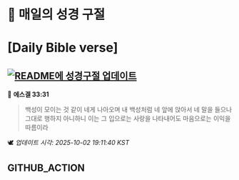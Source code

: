 # 🙏 매일의 성경 구절
# [Daily Bible verse]
## [![README에 성경구절 업데이트](https://github.com/DONGSUKA/first_test/actions/workflows/update-readme-bible.yml/badge.svg)](https://github.com/DONGSUKA/first_test/actions/workflows/update-readme-bible.yml)
<!-- START_BIBLE_VERSE -->
📖 **에스겔 33:31**
> 백성이 모이는 것 같이 네게 나아오며 내 백성처럼 네 앞에 앉아서 네 말을 들으나 그대로 행하지 아니하니 이는 그 입으로는 사랑을 나타내어도 마음으로는 이익을 따름이라

🕊️ _업데이트 시각: 2025-10-02 19:11:40 KST_
  <!-- END_BIBLE_VERSE -->
## GITHUB_ACTION

